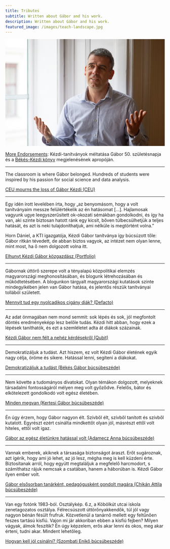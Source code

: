 ```yaml
---
title: Tributes
subtitle: Written about Gábor and his work.
description: Written about Gábor and his work.
featured_image: /images/teach-landscape.jpg
---
```



![](/images/teach-landscape.jpg)

[More Endorsements](/pdf/MoreEndorsements.pdf): Kézdi-tanítványok méltatása Gábor 50. születésnapja és a [Békés-Kézdi könyv](https://gabors-data-analysis.com/) megjelenésének apropóján.

<hr/>
The classroom is where Gábor belonged. Hundreds of students were inspired by his passion for social science and data analysis.

[CEU mourns the loss of Gábor Kézdi (CEU)](https://www.ceu.edu/article/2021-07-01/ceu-mourns-loss-gabor-kezdi)

<hr/>

Egy idén írott levelében írta, hogy „az benyomásom, hogy a volt tanítványaim messze felülértékelik az én hatásomat […]. Hajlamosak vagyunk ugye leegyszerűsített ok-okozati sémákban gondolkodni, és így ha van, aki szinte biztosan hatott ránk egy kicsit, bőven túlbecsülhetjük a teljes hatását, és azt is neki tulajdoníthatjuk, ami nélküle is megtörtént volna.”
 
Horn Dániel, a KTI igazgatója, Kézdi Gábor tanítványa így búcsúzott tőle: Gábor ritkán tévedett, de abban biztos vagyok, az intézet nem olyan lenne, mint most, ha ő nem dolgozott volna itt.

[Elhunyt Kézdi Gábor közgazdász (Portfolio)](https://www.portfolio.hu/gazdasag/20210702/elhunyt-kezdi-gabor-kozgazdasz-490896)

<hr/>

Gábornak úttörő szerepe volt a tényalapú közpolitikai elemzés magyarországi meghonosításában, és blogunk létrehozásában és működtetésében. A blogunkon tárgyalt magyarországi kutatások szinte mindegyikében jelen van Gábor hatása, és jelentős részük tanítványai tollából született.

[Mennyit tud egy nyolcadikos cigány diák? (Defacto)](https://blog.defacto.io/post/656209844877082624/mennyit-tud-egy-nyolcadikos-cig%C3%A1ny-di%C3%A1k)

<hr/>
Az adat önmagában nem mond semmit: sok lépés és sok, jól megfontolt döntés eredményeképp lesz belőle tudás. Kézdi hitt abban, hogy ezek a lépések taníthatók, és ezt a szemléletet adta át diákok százainak.

[Kézdi Gábor nem félt a nehéz kérdésekről (Qubit)](https://qubit.hu/2021/08/04/kezdi-gabor-az-iskolai-szegregacio-es-a-romak-elleni-diszkriminacio-kutatoja-nem-felt-a-nehez-kerdesektol)

<hr/>
Demokratizáljuk a tudást. Azt hiszem, ez volt Kézdi Gábor életének egyik nagy célja, öröme és sikere. Hatással lenni, segíteni a diákokat. 

[Demokratizáljuk a tudást (Békés Gábor búcsúbeszéde)](/tribute/01-bekes)

<hr/>
Nem követte a tudományos divatokat. Olyan témákon dolgozott, melyeknek társadalmi fontosságáról mélyen meg volt győződve. Felelős, bátor és elkötelezett gondolkodó volt egész életében.

[Minden megvan (Kertesi Gábor búcsúbeszéde)](/tribute/02-kertesi)

<hr/>
Én úgy érzem, hogy Gábor nagyon élt. Szívből élt, szívből tanított és szívből kutatott. Egyrészt ezért csinálta mindkettőt olyan jól, másrészt ettől volt hiteles, ettől volt igaz. 

[Gábor az egész életünkre hatással volt (Adamecz Anna búcsúbeszéde)](/tribute/03-adamecz)

<hr/>
Vannak emberek, akiknek a társasága biztonságot áraszt. Erőt sugároznak, azt ígérik, hogy ami jó lehet, az jó lesz, mégha meg is kell küzdeni érte. Biztosítanak arról, hogy együtt megtaláljuk a megfelelő harcmodort, s számíthatsz rájuk nemcsak a csatában, hanem a háborúban is. Kézdi Gábor ilyen ember volt.

[Gábor elsősorban tanárként, pedagógusként gondolt magára (Chikán Attila búcsúbeszéde)](/tribute/04-chikan)

<hr/>
Van egy fotónk 1983-ból. Osztálykép. 6.z, a Köbölkút utcai iskola zenetagozatos osztálya. Félrecsúszott úttörőnyakkendők, túl jól vagy nagyon bénán fésült frufruk. Közvetlenül a tanárnő mellett egy feltűnően feszes tartású kisfiú. Vajon mi jár akkoriban ebben a kisfiú fejben? Milyen vágyak, álmok feszítik? Én úgy képzelem, erős akar lenni és okos, meg akar érteni, tudni akar. Mindent lehetőleg.

[Hogyan kell jól csinálni? (Szombati Enikő búcsúbeszéde)](/tribute/05-szombati)